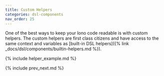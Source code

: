 ```yaml
---
title: Custom Helpers
categories: dsl-components
nav_order: 25
---
```


One of the best ways to keep your lono code readable is with custom helpers.  The custom helpers are first class citizens and have access to the same context and variables as [built-in DSL helpers]({% link _docs/dsl/components/builtin-helpers.md %}).

{% include helper_example.md %}

{% include prev_next.md %}
